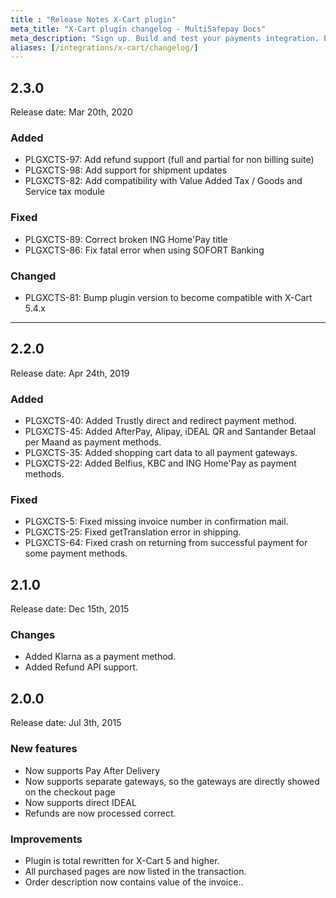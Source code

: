 ```yaml
---
title : "Release Notes X-Cart plugin"
meta_title: "X-Cart plugin changelog - MultiSafepay Docs"
meta_description: "Sign up. Build and test your payments integration. Explore our products and services. Use our API Reference, SDKs, and wrappers. Get support."
aliases: [/integrations/x-cart/changelog/]
---
```


## 2.3.0
Release date: Mar 20th, 2020

### Added
+ PLGXCTS-97: Add refund support (full and partial for non billing suite)
+ PLGXCTS-98: Add support for shipment updates
+ PLGXCTS-82: Add compatibility with Value Added Tax / Goods and Service tax module

### Fixed
+ PLGXCTS-89: Correct broken ING Home'Pay title
+ PLGXCTS-86: Fix fatal error when using SOFORT Banking

### Changed
+ PLGXCTS-81: Bump plugin version to become compatible with X-Cart 5.4.x

***

## 2.2.0
Release date: Apr 24th, 2019

### Added
+ PLGXCTS-40: Added Trustly direct and redirect payment method.
+ PLGXCTS-45: Added AfterPay, Alipay, iDEAL QR and Santander Betaal per Maand as payment methods.
+ PLGXCTS-35: Added shopping cart data to all payment gateways.
+ PLGXCTS-22: Added Belfius, KBC and ING Home'Pay as payment methods.

### Fixed
+ PLGXCTS-5: Fixed missing invoice number in confirmation mail.
+ PLGXCTS-25: Fixed getTranslation error in shipping.
+ PLGXCTS-64: Fixed crash on returning from successful payment for some payment methods.

## 2.1.0
Release date: Dec 15th, 2015
### Changes
+ Added Klarna as a payment method.
+ Added Refund API support.

## 2.0.0
Release date: Jul 3th, 2015
### New features
+ Now supports Pay After Delivery
+ Now supports separate gateways, so the gateways are directly showed on the checkout page
+ Now supports direct IDEAL
+ Refunds are now processed correct.

### Improvements
+ Plugin is total rewritten for X-Cart 5 and higher.
+ All purchased pages are now listed in the transaction.
+ Order description now contains value of the invoice..
